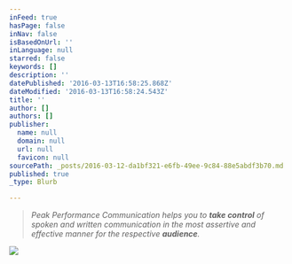 ```yaml
---
inFeed: true
hasPage: false
inNav: false
isBasedOnUrl: ''
inLanguage: null
starred: false
keywords: []
description: ''
datePublished: '2016-03-13T16:58:25.868Z'
dateModified: '2016-03-13T16:58:24.543Z'
title: ''
author: []
authors: []
publisher:
  name: null
  domain: null
  url: null
  favicon: null
sourcePath: _posts/2016-03-12-da1bf321-e6fb-49ee-9c84-88e5abdf3b70.md
published: true
_type: Blurb

---
```

> _Peak Performance Communication helps you to **take control** of spoken and written communication in the most assertive and effective manner for the respective **audience**._

![](https://s3-us-west-2.amazonaws.com/the-grid-img/p/e100ba9dd0c03e9de1a2ac0ef8aefb1e22f601f4.jpg)